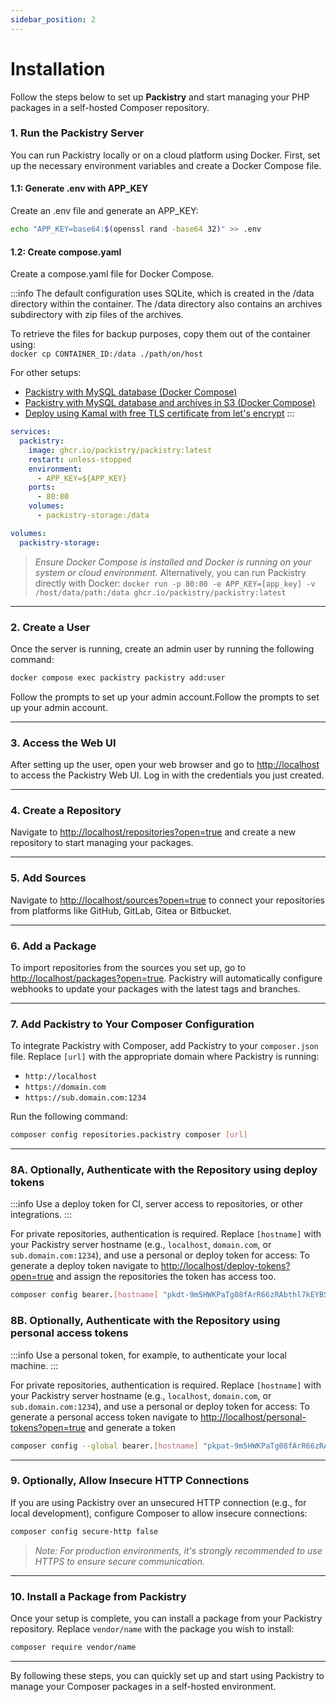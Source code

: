 ```yaml
---
sidebar_position: 2
---
```

# Installation

Follow the steps below to set up **Packistry** and start managing your PHP packages in a self-hosted Composer repository.

### 1. Run the Packistry Server

You can run Packistry locally or on a cloud platform using Docker. First, set up the necessary environment variables and create a Docker Compose file.

#### 1.1: Generate .env with APP_KEY

Create an .env file and generate an APP_KEY:

```bash
echo "APP_KEY=base64:$(openssl rand -base64 32)" >> .env
```

#### 1.2: Create compose.yaml

Create a compose.yaml file for Docker Compose.

:::info
The default configuration uses SQLite, which is created in the /data directory within the container. The /data directory also contains an archives subdirectory with zip files of the archives.

To retrieve the files for backup purposes, copy them out of the container using:  
`docker cp CONTAINER_ID:/data ./path/on/host`

For other setups:
- [Packistry with MySQL database (Docker Compose)](guides/mysql.md)
- [Packistry with MySQL database and archives in S3 (Docker Compose)](guides/store-archives-s3.md)
- [Deploy using Kamal with free TLS certificate from let's encrypt](guides/kamal.md)
:::

```yaml title="compose.yaml"
services:
  packistry:
    image: ghcr.io/packistry/packistry:latest
    restart: unless-stopped
    environment:
      - APP_KEY=${APP_KEY}
    ports:
      - 80:80
    volumes:
      - packistry-storage:/data

volumes:
  packistry-storage:
```

> _Ensure Docker Compose is installed and Docker is running on your system or cloud environment._
> Alternatively, you can run Packistry directly with Docker: `docker run -p 80:80 -e APP_KEY=[app_key] -v /host/data/path:/data ghcr.io/packistry/packistry:latest`
---

### 2. Create a User

Once the server is running, create an admin user by running the following command:

```bash
docker compose exec packistry packistry add:user
```

Follow the prompts to set up your admin account.Follow the prompts to set up your admin account.

---

### 3. Access the Web UI

After setting up the user, open your web browser and go to [http://localhost](https://localhost) to access the Packistry Web UI. Log in with the credentials you just created.

---

### 4. Create a Repository

Navigate to [http://localhost/repositories?open=true](http://localhost/repositories?open=true) and create a new repository to start managing your packages.

---

### 5. Add Sources

Navigate to [http://localhost/sources?open=true](http://localhost/sources?open=true) to connect your repositories from platforms like GitHub, GitLab, Gitea or Bitbucket.

---

### 6. Add a Package

To import repositories from the sources you set up, go to [http://localhost/packages?open=true](http://localhost/packages?open=true). Packistry will automatically configure webhooks to update your packages with the latest tags and branches.

---

### 7. Add Packistry to Your Composer Configuration

To integrate Packistry with Composer, add Packistry to your `composer.json` file. Replace `[url]` with the appropriate domain where Packistry is running:

- `http://localhost`
- `https://domain.com`
- `https://sub.domain.com:1234`

Run the following command:

```bash
composer config repositories.packistry composer [url]
```

---

### 8A. Optionally, Authenticate with the Repository using deploy tokens

:::info
Use a deploy token for CI, server access to repositories, or other integrations.
:::

For private repositories, authentication is required. Replace `[hostname]` with your Packistry server hostname (e.g., `localhost`, `domain.com`, or `sub.domain.com:1234`), and use a personal or deploy token for access:
To generate a deploy token navigate to [http://localhost/deploy-tokens?open=true](http://localhost/deploy-tokens?open=true) and assign the repositories the token has access too.

```bash
composer config bearer.[hostname] "pkdt-9m5HWKPaTg08fArR66zRAbthl7kEYBSIoxByltwibeb01ebf"
```

### 8B. Optionally, Authenticate with the Repository using personal access tokens
:::info
Use a personal token, for example, to authenticate your local machine.
:::

For private repositories, authentication is required. Replace `[hostname]` with your Packistry server hostname (e.g., `localhost`, `domain.com`, or `sub.domain.com:1234`), and use a personal or deploy token for access:
To generate a personal access token navigate to [http://localhost/personal-tokens?open=true](http://localhost/personal-tokens?open=true) and generate a token

```bash
composer config --global bearer.[hostname] "pkpat-9m5HWKPaTg08fArR66zRAbthl7kEYBSIoxByltwibeb01ebf"
```

---

### 9. Optionally, Allow Insecure HTTP Connections

If you are using Packistry over an unsecured HTTP connection (e.g., for local development), configure Composer to allow insecure connections:

```bash
composer config secure-http false
```

> _Note: For production environments, it's strongly recommended to use HTTPS to ensure secure communication._

---

### 10. Install a Package from Packistry

Once your setup is complete, you can install a package from your Packistry repository. Replace `vendor/name` with the package you wish to install:

```bash
composer require vendor/name
```

---

By following these steps, you can quickly set up and start using Packistry to manage your Composer packages in a self-hosted environment.
